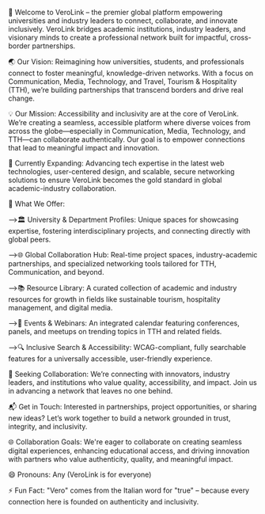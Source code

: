 👋 Welcome to VeroLink – the premier global platform empowering universities and industry leaders to connect, collaborate, and innovate inclusively. VeroLink bridges academic institutions, industry leaders, and visionary minds to create a professional network built for impactful, cross-border partnerships.


🌏 Our Vision: Reimagining how universities, students, and professionals connect to foster meaningful, knowledge-driven networks. With a focus on Communication, Media, Technology, and Travel, Tourism & Hospitality (TTH), we’re building partnerships that transcend borders and drive real change.


💡 Our Mission: Accessibility and inclusivity are at the core of VeroLink. We’re creating a seamless, accessible platform where diverse voices from across the globe—especially in Communication, Media, Technology, and TTH—can collaborate authentically. Our goal is to empower connections that lead to meaningful impact and innovation.



🌱 Currently Expanding: Advancing tech expertise in the latest web technologies, user-centered design, and scalable, secure networking solutions to ensure VeroLink becomes the gold standard in global academic-industry collaboration.




🚀 What We Offer:

-->🏛️ University & Department Profiles: Unique spaces for showcasing expertise, fostering interdisciplinary projects, and connecting directly with global peers.

-->🌐 Global Collaboration Hub: Real-time project spaces, industry-academic partnerships, and specialized networking tools tailored for TTH, Communication, and beyond.

-->📚 Resource Library: A curated collection of academic and industry resources for growth in fields like sustainable tourism, hospitality management, and digital media.

-->📅 Events & Webinars: An integrated calendar featuring conferences, panels, and meetups on trending topics in TTH and related fields.

-->🔍 Inclusive Search & Accessibility: WCAG-compliant, fully searchable features for a universally accessible, user-friendly experience.




🤝 Seeking Collaboration: We’re connecting with innovators, industry leaders, and institutions who value quality, accessibility, and impact. Join us in advancing a network that leaves no one behind.


📬 Get in Touch: Interested in partnerships, project opportunities, or sharing new ideas? Let’s work together to build a network grounded in trust, integrity, and inclusivity.


🌐 Collaboration Goals: We're eager to collaborate on creating seamless digital experiences, enhancing educational access, and driving innovation with partners who value authenticity, quality, and meaningful impact.


😄 Pronouns: Any (VeroLink is for everyone)


⚡ Fun Fact: "Vero" comes from the Italian word for "true" – because every connection here is founded on authenticity and inclusivity.
